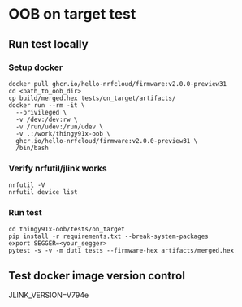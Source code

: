 # OOB on target test

## Run test locally

### Setup docker
```shell
docker pull ghcr.io/hello-nrfcloud/firmware:v2.0.0-preview31
cd <path_to_oob_dir>
cp build/merged.hex tests/on_target/artifacts/
docker run --rm -it \
  --privileged \
  -v /dev:/dev:rw \
  -v /run/udev:/run/udev \
  -v .:/work/thingy91x-oob \
  ghcr.io/hello-nrfcloud/firmware:v2.0.0-preview31 \
  /bin/bash
```

### Verify nrfutil/jlink works
```shell
nrfutil -V
nrfutil device list
```

### Run test
```shell
cd thingy91x-oob/tests/on_target
pip install -r requirements.txt --break-system-packages
export SEGGER=<your_segger>
pytest -s -v -m dut1 tests --firmware-hex artifacts/merged.hex
```

## Test docker image version control

JLINK_VERSION=V794e
